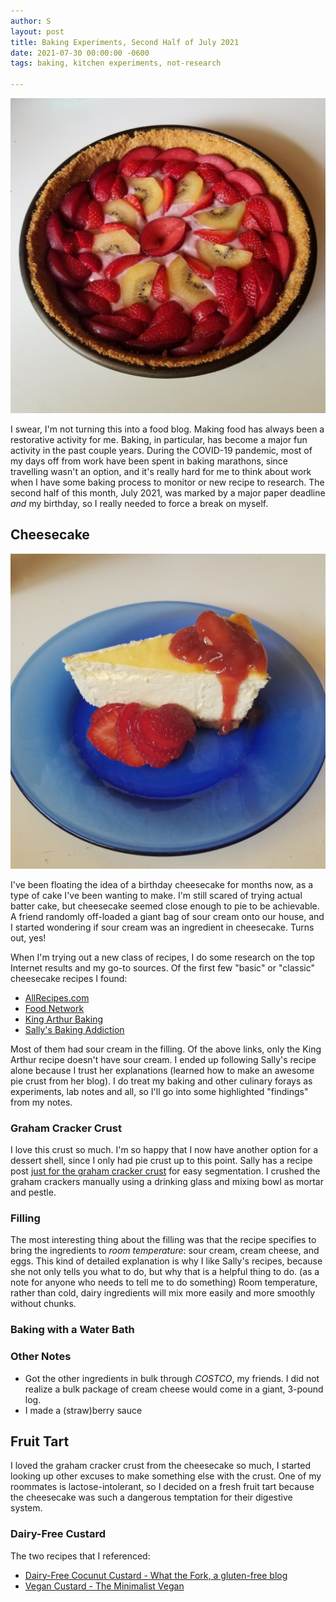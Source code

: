 ```yaml
---
author: S
layout: post
title: Baking Experiments, Second Half of July 2021
date: 2021-07-30 00:00:00 -0600
tags: baking, kitchen experiments, not-research

---
```

![Photo of a fruit tart in a pie tin, topped with slices of fresh plums, kiwis, and strawberries.](/assets/20210730_103545_0000.png "Fruit Tart")

I swear, I'm not turning this into a food blog. Making food has always been a restorative activity for me. Baking, in particular, has become a major fun activity in the past couple years. During the COVID-19 pandemic, most of my days off from work have been spent in baking marathons, since travelling wasn't an option, and it's really hard for me to think about work when I have some baking process to monitor or new recipe to research. The second half of this month, July 2021, was marked by a major paper deadline _and_ my birthday, so I really needed to force a break on myself.

## Cheesecake

![](/assets/20210725_114445.jpg)

I've been floating the idea of a birthday cheesecake for months now, as a type of cake I've been wanting to make. I'm still scared of trying actual batter cake, but cheesecake seemed close enough to pie to be achievable. A friend randomly off-loaded a giant bag of sour cream onto our house, and I started wondering if sour cream was an ingredient in cheesecake. Turns out, yes!

When I'm trying out a new class of recipes, I do some research on the top Internet results and my go-to sources. Of the first few "basic" or "classic" cheesecake recipes I found:

* [AllRecipes.com](https://www.allrecipes.com/recipe/25958/basic-cheesecake)
* [Food Network](https://www.foodnetwork.com/recipes/food-network-kitchen/classic-cheesecake-recipe2-2012236)
* [King Arthur Baking](https://www.kingarthurbaking.com/recipes/easy-cheesecake-recipe)
* [Sally's Baking Addiction](https://sallysbakingaddiction.com/classic-cheesecake/)

Most of them had sour cream in the filling. Of the above links, only the King Arthur recipe doesn't have sour cream. I ended up following Sally's recipe alone because I trust her explanations (learned how to make an awesome pie crust from her blog). I do treat my baking and other culinary forays as experiments, lab notes and all, so I'll go into some highlighted "findings" from my notes.

### Graham Cracker Crust

I love this crust so much. I'm so happy that I now have another option for a dessert shell, since I only had pie crust up to this point. Sally has a recipe post [just for the graham cracker crust](https://sallysbakingaddiction.com/how-to-make-a-perfect-graham-cracker-crust/) for easy segmentation. I crushed the graham crackers manually using a drinking glass and mixing bowl as mortar and pestle. 

### Filling

The most interesting thing about the filling was that the recipe specifies to bring the ingredients to _room temperature_: sour cream, cream cheese, and eggs. This kind of detailed explanation is why I like Sally's recipes, because she not only tells you what to do, but why that is a helpful thing to do. (as a note for anyone who needs to tell me to do something) Room temperature, rather than cold, dairy ingredients will mix more easily and more smoothly without chunks.

### Baking with a Water Bath

### Other Notes

* Got the other ingredients in bulk through _COSTCO_, my friends. I did not realize a bulk package of cream cheese would come in a giant, 3-pound log.
* I made a (straw)berry sauce

## Fruit Tart

I loved the graham cracker crust from the cheesecake so much, I started looking up other excuses to make something else with the crust. One of my roommates is lactose-intolerant, so I decided on a fresh fruit tart because the cheesecake was such a dangerous temptation for their digestive system.

### Dairy-Free Custard

The two recipes that I referenced:

* [Dairy-Free Cocunut Custard - What the Fork, a gluten-free blog](https://www.whattheforkfoodblog.com/2016/06/13/dairy-free-coconut-custard/)
* [Vegan Custard - The Minimalist Vegan](https://theminimalistvegan.com/vegan-custard/)